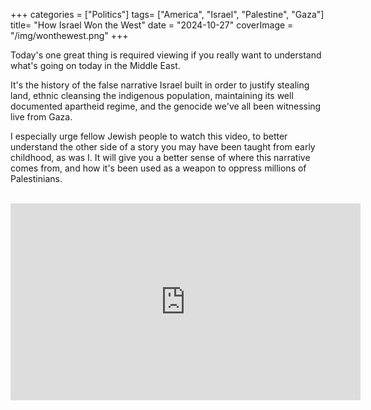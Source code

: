 +++
categories = ["Politics"]
tags= ["America", "Israel", "Palestine", "Gaza"]
title= "How Israel Won the West"
date = "2024-10-27"
coverImage = "/img/wonthewest.png"
+++

Today's one great thing is required viewing if you really want to understand what's going on today in the Middle East. 

<!--more-->  

It's the history of the false narrative Israel built in order to justify stealing land, ethnic cleansing the indigenous population, maintaining its well documented apartheid regime, and the genocide we've all been witnessing live from Gaza.

I especially urge fellow Jewish people to watch this video, to better understand the other side of a story you may have been taught from early childhood, as was I. It will give you a better sense of where this narrative comes from, and how it's been used as a weapon to oppress millions of Palestinians.

<br>
<iframe width="560" height="315" src="https://www.youtube.com/embed/lTxoFvVqDoo?si=mZlQY18ETU0VYJRX" title="YouTube video player" frameborder="0" allow="accelerometer; autoplay; clipboard-write; encrypted-media; gyroscope; picture-in-picture; web-share" referrerpolicy="strict-origin-when-cross-origin" allowfullscreen></iframe>
